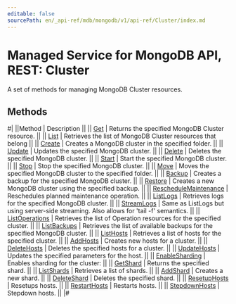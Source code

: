 ```yaml
---
editable: false
sourcePath: en/_api-ref/mdb/mongodb/v1/api-ref/Cluster/index.md
---
```


# Managed Service for MongoDB API, REST: Cluster

A set of methods for managing MongoDB Cluster resources.

## Methods

#|
||Method | Description ||
|| [Get](get.md) | Returns the specified MongoDB Cluster resource. ||
|| [List](list.md) | Retrieves the list of MongoDB Cluster resources that belong ||
|| [Create](create.md) | Creates a MongoDB cluster in the specified folder. ||
|| [Update](update.md) | Updates the specified MongoDB cluster. ||
|| [Delete](delete.md) | Deletes the specified MongoDB cluster. ||
|| [Start](start.md) | Start the specified MongoDB cluster. ||
|| [Stop](stop.md) | Stop the specified MongoDB cluster. ||
|| [Move](move.md) | Moves the specified MongoDB cluster to the specified folder. ||
|| [Backup](backup.md) | Creates a backup for the specified MongoDB cluster. ||
|| [Restore](restore.md) | Creates a new MongoDB cluster using the specified backup. ||
|| [RescheduleMaintenance](rescheduleMaintenance.md) | Reschedules planned maintenance operation. ||
|| [ListLogs](listLogs.md) | Retrieves logs for the specified MongoDB cluster. ||
|| [StreamLogs](streamLogs.md) | Same as ListLogs but using server-side streaming. Also allows for 'tail -f' semantics. ||
|| [ListOperations](listOperations.md) | Retrieves the list of Operation resources for the specified cluster. ||
|| [ListBackups](listBackups.md) | Retrieves the list of available backups for the specified MongoDB cluster. ||
|| [ListHosts](listHosts.md) | Retrieves a list of hosts for the specified cluster. ||
|| [AddHosts](addHosts.md) | Creates new hosts for a cluster. ||
|| [DeleteHosts](deleteHosts.md) | Deletes the specified hosts for a cluster. ||
|| [UpdateHosts](updateHosts.md) | Updates the specified parameters for the host. ||
|| [EnableSharding](enableSharding.md) | Enables sharding for the cluster: ||
|| [GetShard](getShard.md) | Returns the specified shard. ||
|| [ListShards](listShards.md) | Retrieves a list of shards. ||
|| [AddShard](addShard.md) | Creates a new shard. ||
|| [DeleteShard](deleteShard.md) | Deletes the specified shard. ||
|| [ResetupHosts](resetupHosts.md) | Resetups hosts. ||
|| [RestartHosts](restartHosts.md) | Restarts hosts. ||
|| [StepdownHosts](stepdownHosts.md) | Stepdown hosts. ||
|#
